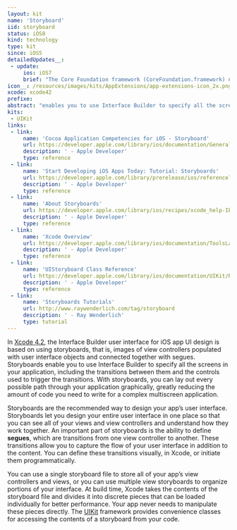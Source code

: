 ```yaml
---
layout: kit
name: 'Storyboard'
iid: storyboard
status: iOS8
kind: technology
type: kit
since: iOS5
detailedUpdates__:
 - update:
     ios: iOS7
     brief: "The Core Foundation framework (CoreFoundation.framework) now lets you schedule stream objects on dispatch queues."
icon__: /resources/images/kits/AppExtensions/app-extensions-icon_2x.png
xcode: xcode42
prefixe:
abstract: "enables you to use Interface Builder to specify all the screens in your application, including the transitions between them and the controls used to trigger the transitions"
kits:
 - UIKit
links:
 - link:
     name: 'Cocoa Application Competencies for iOS - Storyboard'
     url: https://developer.apple.com/library/ios/documentation/General/Conceptual/Devpedia-CocoaApp/Storyboard.html
     description: ' - Apple Developer'
     type: reference
 - link:
     name: 'Start Developing iOS Apps Today: Tutorial: Storyboards'
     url: https://developer.apple.com/library/prerelease/ios/referencelibrary/GettingStarted/RoadMapiOS/SecondTutorial.html
     description: ' - Apple Developer'
     type: reference
 - link:
     name: 'About Storyboards'
     url: https://developer.apple.com/library/ios/recipes/xcode_help-IB_storyboard/chapters/AboutStoryboards.html
     description: ' - Apple Developer'
     type: reference
 - link:
     name: 'Xcode Overview'
     url: https://developer.apple.com/library/ios/documentation/ToolsLanguages/Conceptual/Xcode_Overview/index.html
     description: ' - Apple Developer'
     type: reference
 - link:
     name: 'UIStoryboard Class Reference'
     url: https://developer.apple.com/library/ios/documentation/UIKit/Reference/UIStoryboard_Class/index.html
     description: ' - Apple Developer'
     type: reference
 - link:
     name: 'Storyboards Tutorials'
     url: http://www.raywenderlich.com/tag/storyboard
     description: ' - Ray Wenderlich'
     type: tutorial
---
```


In [Xcode 4.2](/Xcode42), the Interface Builder user interface for iOS app UI design is based on using storyboards, that is, images of view controllers populated with user interface objects and connected together with segues. Storyboards enable you to use Interface Builder to specify all the screens in your application, including the transitions between them and the controls used to trigger the transitions. With storyboards, you can lay out every possible path through your application graphically, greatly reducing the amount of code you need to write for a complex multiscreen application.

Storyboards are the recommended way to design your app’s user interface. Storyboards let you design your entire user interface in one place so that you can see all of your views and view controllers and understand how they work together. An important part of storyboards is the ability to define **segues**, which are transitions from one view controller to another. These transitions allow you to capture the flow of your user interface in addition to the content. You can define these transitions visually, in Xcode, or initiate them programmatically.

You can use a single storyboard file to store all of your app’s view controllers and views, or you can use multiple view storyboards to organize portions of your interface. At build time, Xcode takes the contents of the storyboard file and divides it into discrete pieces that can be loaded individually for better performance. Your app never needs to manipulate these pieces directly. The [UIKit](/UIKit) framework provides convenience classes for accessing the contents of a storyboard from your code.

